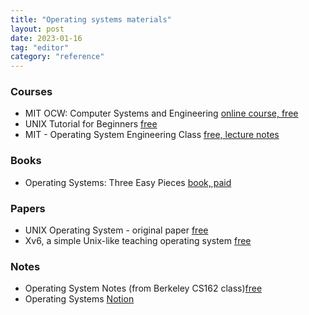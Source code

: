 ```yaml
---
title: "Operating systems materials"
layout: post
date: 2023-01-16
tag: "editor"
category: "reference"
---
```


### Courses

- MIT OCW: Computer Systems and Engineering [online course, free](https://ocw.mit.edu/courses/6-033-computer-system-engineering-spring-2018/)
- UNIX Tutorial for Beginners [free](https://www.ee.surrey.ac.uk/Teaching/Unix/)
- MIT - Operating System Engineering Class [free, lecture notes](https://pdos.csail.mit.edu/6.828/2021/schedule.html)

### Books

- Operating Systems: Three Easy Pieces [book, paid](https://pages.cs.wisc.edu/~remzi/OSTEP/)

### Papers

- UNIX Operating System - original paper [free](https://people.eecs.berkeley.edu/~brewer/cs262/unix.pdf)
- Xv6, a simple Unix-like teaching operating system [free](https://pdos.csail.mit.edu/6.828/2012/xv6.html#:~:text=Xv6%20is%20a%20teaching%20operating,on%20the%20source%20code%20itself.)

### Notes

- Operating System Notes (from Berkeley CS162 class)[free](https://github.com/darshanime/notes/blob/master/operating_systems.org)
- Operating Systems [Notion](https://elegant-quince-143.notion.site/Operating-Systems-ae9ec43359434402a5254f5c1850cbdd)
